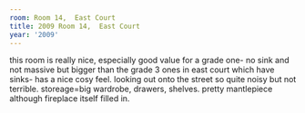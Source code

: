 ```yaml
---
room: Room 14,  East Court
title: 2009 Room 14,  East Court
year: '2009'
---
```


this room is really nice, especially good value for a grade one- no sink and not massive but bigger than the grade 3 ones in east court which have sinks- has a nice cosy feel. looking out onto the street so quite noisy but not terrible. storeage=big wardrobe, drawers, shelves. pretty mantlepiece although fireplace itself filled in.